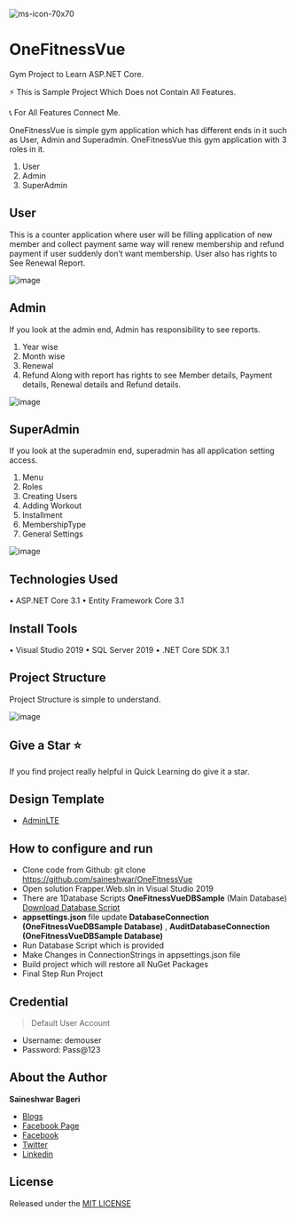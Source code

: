 ![ms-icon-70x70](https://user-images.githubusercontent.com/8281689/125163479-f9688a80-e1aa-11eb-8879-507baddc57a2.png)

# OneFitnessVue  

Gym Project to Learn ASP.NET Core. 

⚡️	This is Sample Project Which Does not Contain All Features.

️📞	For All Features Connect Me.

OneFitnessVue is simple gym application which has different ends in it such as User, Admin and Superadmin. 
OneFitnessVue this gym application with 3 roles in it. 
1.	User
2.	Admin
3.	SuperAdmin


## User
This is a counter application where user will be filling application of new member and collect payment same way will renew membership and refund payment if user suddenly don’t want membership. User also has rights to See Renewal Report.

![image](https://user-images.githubusercontent.com/8281689/125163277-105aad00-e1aa-11eb-97bf-8b03c3573e21.png)


## Admin
If you look at the admin end, Admin has responsibility to see reports. 
1.	Year wise
2.	Month wise
3.	Renewal 
4.	Refund 
Along with report has rights to see Member details, Payment details, Renewal details and Refund details.

![image](https://user-images.githubusercontent.com/8281689/125163290-210b2300-e1aa-11eb-8494-40d9a1b8a3da.png)


## SuperAdmin
If you look at the superadmin end, superadmin has all application setting access. 
1.	Menu
2.	Roles
3.	Creating Users
4.	Adding Workout
5.	Installment
6.	MembershipType
7.	General Settings

![image](https://user-images.githubusercontent.com/8281689/125163300-2c5e4e80-e1aa-11eb-855e-11ab9025172c.png)

## Technologies Used
•	ASP.NET Core 3.1
•	Entity Framework Core 3.1

## Install Tools
•	Visual Studio 2019
•	SQL Server 2019
•	.NET Core SDK 3.1

## Project Structure
Project Structure is simple to understand.

![image](https://user-images.githubusercontent.com/8281689/125163322-3ed88800-e1aa-11eb-96d7-2b612d0e314d.png)

## Give a Star ⭐️
If you find project really helpful in Quick Learning do give it a star. 

## Design Template
* [AdminLTE](https://github.com/ColorlibHQ/AdminLTE) 

## How to configure and run
* Clone code from Github: git clone https://github.com/saineshwar/OneFitnessVue
* Open solution Frapper.Web.sln in Visual Studio 2019
* There are 1Database Scripts **OneFitnessVueDBSample** (Main Database) [Download Database Script](https://github.com/saineshwar/OneFitnessVue/tree/main/DatabaseScript)
* **appsettings.json** file update **DatabaseConnection (OneFitnessVueDBSample Database)** , **AuditDatabaseConnection (OneFitnessVueDBSample Database)**
* Run Database Script which is provided
* Make Changes in ConnectionStrings in appsettings.json file
* Build project which will restore all NuGet Packages
* Final Step Run Project

## Credential

> Default User Account
* Username: demouser
* Password: Pass@123

## About the Author
**Saineshwar Bageri**
* [Blogs](https://tutexchange.com/)  
* [Facebook Page](https://www.facebook.com/CodewithSai)  
* [Facebook](https://www.facebook.com/saineshwar.bageri)  
* [Twitter](https://twitter.com/saihacksoft)  
* [Linkedin](https://www.linkedin.com/in/saineshwar-bageri-mvp-35200440)  

## License
Released under the [MIT LICENSE](https://github.com/saineshwar/OneFitnessVue/blob/main/LICENSE)
